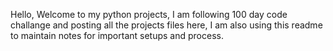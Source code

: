 Hello,
Welcome to my python projects, 
I am following 100 day code challange and posting all the projects files here,
I am also using this readme to maintain notes for important setups and process. 